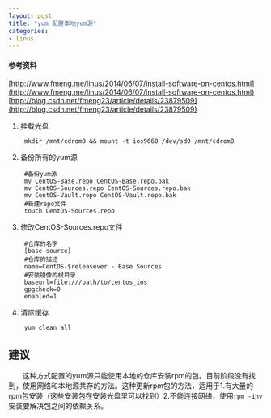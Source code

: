 ```yaml
---
layout: post
title: "yum 配置本地yum源"
categories:
- linus
---
```


#### 参考资料 ####
[http://www.fmeng.me/linus/2014/06/07/install-software-on-centos.html](http://www.fmeng.me/linus/2014/06/07/install-software-on-centos.html)<br/>
[http://blog.csdn.net/fmeng23/article/details/23879509](http://blog.csdn.net/fmeng23/article/details/23879509)

1. 挂载光盘

		mkdir /mnt/cdrom0 && mount -t ios9660 /dev/sd0 /mnt/cdrom0

1. 备份所有的yum源
		
		#备份yum源
		mv CentOS-Base.repo CentOS-Base.repo.bak
		mv CentOS-Sources.repo CentOS-Sources.repo.bak
		mv CentOS-Vault.repo CentOS-Vault.repo.bak
		#新建repo文件
		touch CentOS-Sources.repo 


2. 修改CentOS-Sources.repo文件
		
		#仓库的名字
		[base-source] 
		#仓库的描述
		name=CentOS-$releasever - Base Sources
		#安装镜像的根目录
		baseurl=file:///path/to/centos_ios
		gpgcheck=0
		enabled=1

3. 清除缓存

		yum clean all

## 建议 ##

&emsp;&emsp;这种方式配置的yum源只能使用本地的仓库安装rpm的包。目前阶段没有找到，使用网络和本地源共存的方法。这种更新rpm包的方法，适用于1.有大量的rpm包安装（这些安装包在安装光盘里可以找到）2.不能连接网络，使用`rpm -ihv`安装要解决包之间的依赖关系。